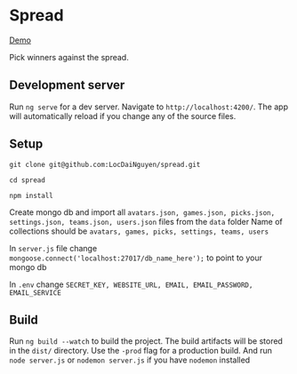 # Spread

[Demo](https://ldn-spread.herokuapp.com/signin)

Pick winners against the spread.

## Development server
Run `ng serve` for a dev server. Navigate to `http://localhost:4200/`. The app will automatically reload if you change any of the source files.

## Setup

`git clone git@github.com:LocDaiNguyen/spread.git`

`cd spread`

`npm install`

Create mongo db and import all `avatars.json, games.json, picks.json, settings.json, teams.json, users.json` files from the `data` folder
Name of collections should be `avatars, games, picks, settings, teams, users`

In `server.js` file change `mongoose.connect('localhost:27017/db_name_here');` to point to your mongo db

In `.env` change `SECRET_KEY, WEBSITE_URL, EMAIL, EMAIL_PASSWORD, EMAIL_SERVICE`

## Build

Run `ng build --watch` to build the project. The build artifacts will be stored in the `dist/` directory. Use the `-prod` flag for a production build.
And run `node server.js` or `nodemon server.js` if you have `nodemon` installed
